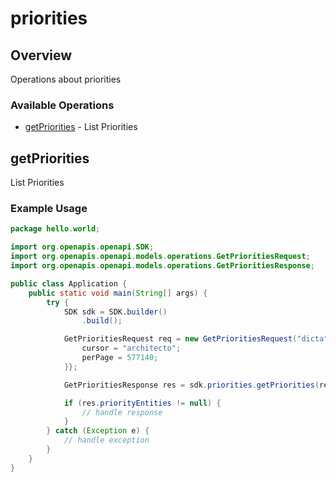 # priorities

## Overview

Operations about priorities

### Available Operations

* [getPriorities](#getpriorities) - List Priorities

## getPriorities

List Priorities

### Example Usage

```java
package hello.world;

import org.openapis.openapi.SDK;
import org.openapis.openapi.models.operations.GetPrioritiesRequest;
import org.openapis.openapi.models.operations.GetPrioritiesResponse;

public class Application {
    public static void main(String[] args) {
        try {
            SDK sdk = SDK.builder()
                .build();

            GetPrioritiesRequest req = new GetPrioritiesRequest("dicta") {{
                cursor = "architecto";
                perPage = 577140;
            }};            

            GetPrioritiesResponse res = sdk.priorities.getPriorities(req);

            if (res.priorityEntities != null) {
                // handle response
            }
        } catch (Exception e) {
            // handle exception
        }
    }
}
```
